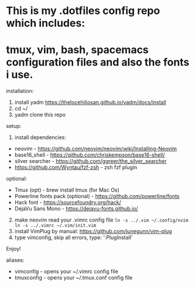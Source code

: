# This is my .dotfiles config repo which includes: 
# tmux, vim, bash, spacemacs configuration files and also the fonts i use.

installation:

1) install yadm
https://thelocehiliosan.github.io/yadm/docs/install
2) cd ~/
3) yadm clone this repo

setup:

1) install dependencies:
- neovim - https://github.com/neovim/neovim/wiki/Installing-Neovim
- base16_shell - https://github.com/chriskempson/base16-shell/
- silver searcher - https://github.com/ggreer/the_silver_searcher
- https://github.com/Wyntau/fzf-zsh - zsh fzf plugin

optional:
- Tmux (opt) - brew install tmux (for Mac Os)
- Powerline fonts pack (optional) - https://github.com/powerline/fonts
- Hack font - https://sourcefoundry.org/hack/
- DejaVu Sans Mono - https://dejavu-fonts.github.io/

2) make neovim read your .vimrc config file
`
ln -s ../.vim ~/.config/nvim
ln -s ../.vimrc ~/.vim/init.vim
`
3) install VimPlug by manual: https://github.com/junegunn/vim-plug
4) type vimconfig, skip all errors, type: ':PlugInstall'

Enjoy!

aliases:

- vimconfig - opens your ~/.vimrc config file
- tmuxconfig - opens your ~/.tmux.conf config file

